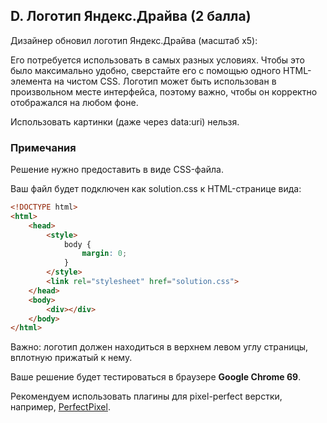 ## D. Логотип Яндекс.Драйва (2 балла)

Дизайнер обновил логотип Яндекс.Драйва (масштаб x5):

[pic]: https://contest.yandex.ru/testsys/statement-image?imageId=b8a1d2be559bb5a219e4fa41a46475ccce380916f12c041845eb7ae71453d324

Его потребуется использовать в самых разных условиях. Чтобы это было максимально удобно, сверстайте его с помощью одного HTML-элемента на чистом CSS. Логотип может быть использован в произвольном месте интерфейса, поэтому важно, чтобы он корректно отображался на любом фоне.

Использовать картинки (даже через data:uri) нельзя.

### Примечания

[pic]: https://contest.yandex.ru/testsys/statement-image?imageId=4a7ba7e1cfc01558a529103e3ae79363c6adb737301dc763120c37f690c2f923

Решение нужно предоставить в виде CSS-файла.

Ваш файл будет подключен как solution.css к HTML-странице вида:

```html
<!DOCTYPE html>  
<html>  
    <head>  
        <style>  
            body {  
                margin: 0;  
            }  
        </style>  
        <link rel="stylesheet" href="solution.css">  
    </head>  
    <body>  
        <div></div>  
    </body>  
</html>
```
Важно: логотип должен находиться в верхнем левом углу страницы, вплотную прижатый к нему.

Ваше решение будет тестироваться в браузере **Google Chrome 69**.

Рекомендуем использовать плагины для pixel-perfect верстки, например, [PerfectPixel](https://chrome.google.com/webstore/detail/perfectpixel-by-welldonec/dkaagdgjmgdmbnecmcefdhjekcoceebi).
